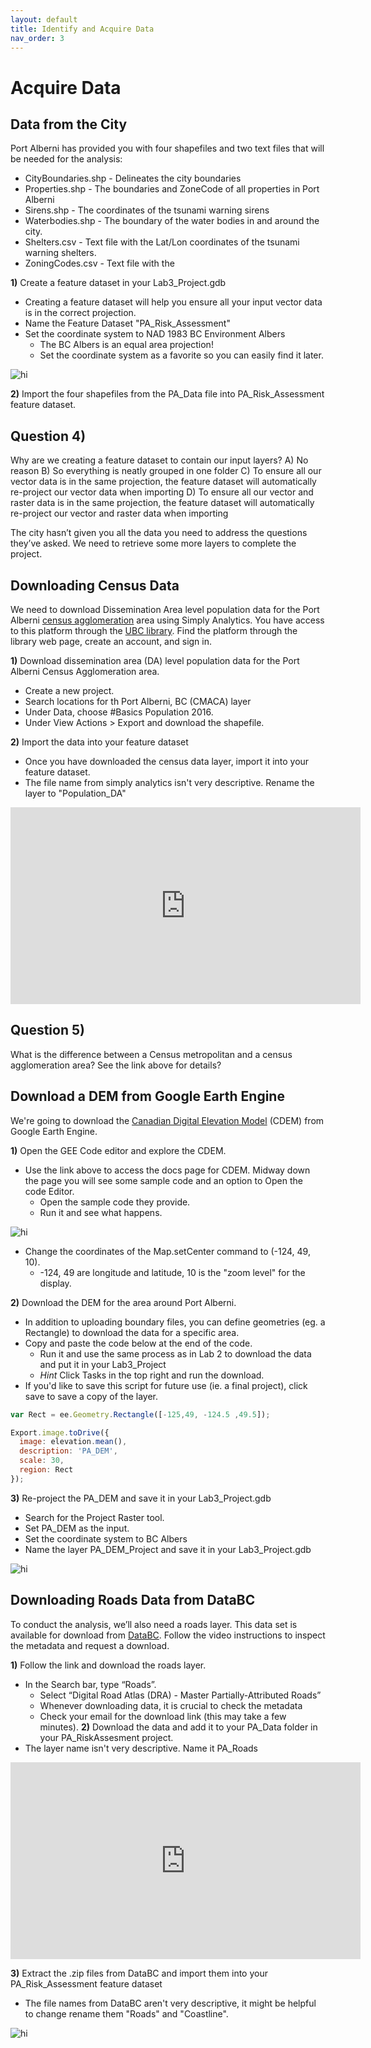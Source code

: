 ```yaml
---
layout: default
title: Identify and Acquire Data
nav_order: 3
---
```


# Acquire Data

## Data from the City

Port Alberni has provided you with four shapefiles and two text files that will be needed for the analysis:
* CityBoundaries.shp - Delineates the city boundaries
* Properties.shp - The boundaries and ZoneCode of all properties in Port Alberni
* Sirens.shp - The coordinates of the tsunami warning sirens
* Waterbodies.shp - The boundary of the water bodies in and around the city.
* Shelters.csv - Text file with the Lat/Lon coordinates of the tsunami warning shelters.
* ZoningCodes.csv - Text file with the 

**1)** Create a feature dataset in your Lab3_Project.gdb
* Creating a feature dataset will help you ensure all your input vector data is in the correct projection.
* Name the Feature Dataset "PA_Risk_Assessment"
* Set the coordinate system to NAD 1983 BC Environment Albers
	* The BC Albers is an equal area projection!
	* Set the coordinate system as a favorite so you can easily find it later.
<img src="BC_lbers.png" alt="hi" class="inline"/>

**2)** Import the four shapefiles from the PA_Data file into PA_Risk_Assessment feature dataset.


## Question 4)
Why are we creating a feature dataset to contain our input layers?
A) No reason
B) So everything is neatly grouped in one folder
C) To ensure all our vector data is in the same projection, the feature dataset will automatically re-project our vector data when importing
D) To ensure all our vector and raster data is in the same projection, the feature dataset will automatically re-project our vector and raster data when importing


The city hasn’t given you all the data you need to address the questions they’ve asked.  We need to retrieve some more layers to complete the project.

## Downloading Census Data

We need to download Dissemination Area level population data for the Port Alberni [census agglomeration](https://www150.statcan.gc.ca/n1/pub/92-195-x/2011001/geo/cma-rmr/cma-rmr-eng.htm) area using Simply Analytics.  You have access to this platform through the [UBC library](https://www.library.ubc.ca/).  Find the platform through the library web page, create an account, and sign in.

**1)** Download dissemination area (DA) level population data for the Port Alberni Census Agglomeration area.
* Create a new project.
* Search locations for th Port Alberni, BC (CMACA) layer
* Under Data, choose #Basics Population 2016.
* Under View Actions > Export and download the shapefile. 

**2)** Import the data into your feature dataset
* Once you have downloaded the census data layer, import it into your feature dataset.
* The file name from simply analytics isn't very descriptive.  Rename the layer to "Population_DA"

<iframe width="560" height="315" src="https://www.youtube.com/embed/gX8AZbZq9Og" title="YouTube video player" frameborder="0" allow="accelerometer; autoplay; clipboard-write; encrypted-media; gyroscope; picture-in-picture" allowfullscreen></iframe>

## Question 5)
What is the difference between a Census metropolitan and a census agglomeration area?  See the link above for details?

## Download a DEM from Google Earth Engine

We're going to download the [Canadian Digital Elevation Model](https://developers.google.com/earth-engine/datasets/catalog/NRCan_CDEM#description) (CDEM) from Google Earth Engine.  

**1)** Open the GEE Code editor and explore the CDEM.
* Use the link above to access the docs page for CDEM.  Midway down the page you will see some sample code and an option to Open the code Editor.
	* Open the sample code they provide.
	* Run it and see what happens.
<img src="GEE.png" alt="hi" class="inline"/>

* Change the coordinates of the Map.setCenter command to (-124, 49, 10).
	* -124, 49 are longitude and latitude, 10 is the "zoom level" for the display.

**2)** Download the DEM for the area around Port Alberni.
* In addition to uploading boundary files, you can define geometries (eg. a Rectangle) to download the data for a specific area.
* Copy and paste the code below at the end of the code.
	* Run it and use the same process as in Lab 2 to download the data and put it in your Lab3_Project
	* *Hint* Click Tasks in the top right and run the download.
* If you'd like to save this script for future use (ie. a final project), click save to save a copy of the layer.

```javascript
var Rect = ee.Geometry.Rectangle([-125,49, -124.5 ,49.5]);

Export.image.toDrive({
  image: elevation.mean(),
  description: 'PA_DEM',
  scale: 30,
  region: Rect
});
```

**3)** Re-project the PA_DEM and save it in your Lab3_Project.gdb
* Search for the Project Raster tool.
* Set PA_DEM as the input.
* Set the coordinate system to BC Albers
* Name the layer PA_DEM_Project and save it in your Lab3_Project.gdb

<img src="PA_DEM.png" alt="hi" class="inline"/>

## Downloading Roads Data from DataBC

To conduct the analysis, we’ll also need a roads layer.  This data set is available for download from [DataBC](https://www.data.gov.bc.ca/).  Follow the video instructions to inspect the metadata and request a download. 

**1)** Follow the link and download the roads layer.
* In the Search bar, type “Roads”.
    * Select “Digital Road Atlas (DRA) - Master Partially-Attributed Roads”
	* Whenever downloading data, it is crucial to check the metadata
    * Check your email for the download link (this may take a few minutes).
**2)** Download the data and add it to your PA_Data folder in your PA_RiskAssesment project.
* The layer name isn't very descriptive.  Name it PA_Roads

<iframe width="560" height="315" src="https://www.youtube.com/embed/5jaULGb5ux4" title="YouTube video player" frameborder="0" allow="accelerometer; autoplay; clipboard-write; encrypted-media; gyroscope; picture-in-picture" allowfullscreen></iframe>

**3)** Extract the .zip files from DataBC and import them into your PA_Risk_Assessment feature dataset
* The file names from DataBC aren't very descriptive, it might be helpful to change rename them "Roads" and "Coastline".

<img src="Roads.png" alt="hi" class="inline"/>
